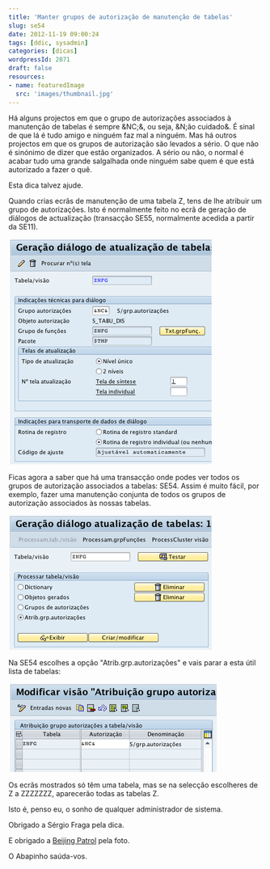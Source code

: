 ```yaml
---
title: 'Manter grupos de autorização de manutenção de tabelas'
slug: se54
date: 2012-11-19 09:00:24
tags: [ddic, sysadmin]
categories: [dicas]
wordpressId: 2071
draft: false
resources:
- name: featuredImage
  src: 'images/thumbnail.jpg'
---
```

Há alguns projectos em que o grupo de autorizações associados à manutenção de tabelas é sempre &NC;&, ou seja, &N;ão cuidado&. É sinal de que lá é tudo amigo e ninguém faz mal a ninguém. Mas há outros projectos em que os grupos de autorização são levados a sério. O que não é sinónimo de dizer que estão organizados. A sério ou não, o normal é acabar tudo uma grande salgalhada onde ninguém sabe quem é que está autorizado a fazer o quê.

Esta dica talvez ajude.

<!--more-->

Quando crias ecrãs de manutenção de uma tabela Z, tens de lhe atribuir um grupo de autorizações. Isto é normalmente feito no ecrã de geração de diálogos de actualização (transacção SE55, normalmente acedida a partir da SE11).

![image][1]

Ficas agora a saber que há uma transacção onde podes ver todos os grupos de autorização associados a tabelas: SE54. Assim é muito fácil, por exemplo, fazer uma manutenção conjunta de todos os grupos de autorização associados às nossas tabelas.

![image][2]

Na SE54 escolhes a opção "Atrib.grp.autorizações" e vais parar a esta útil lista de tabelas:

![image][3]

Os ecrãs mostrados só têm uma tabela, mas se na selecção escolheres de Z a ZZZZZZZ, aparecerão todas as tabelas Z.

Isto é, penso eu, o sonho de qualquer administrador de sistema.

Obrigado a Sérgio Fraga pela dica.

E obrigado a [Beijing Patrol][4] pela foto.

O Abapinho saúda-vos.

   [1]: images/se54-1.png (se54-1)
   [2]: images/se54-2.png (se54-2)
   [3]: images/se54-3.png (se54-3)
   [4]: http://www.flickr.com/photos/securityguard/3575140798/
